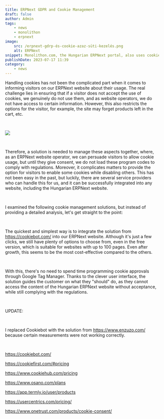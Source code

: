 ```yaml
---
title: ERPNext GDPR and Cookie Management
draft: false
author: Admin
tags:
    - news
    - monolithon
    - erpnext
image:
    src: /erpnext-gdrp-és-cookie-azaz-süti-kezelés.png
    alt: ERPNext
snippet: Monolithon.com, the Hungarian ERPNext portal, also uses cookies, as most internet websites do, and according to EU directives, visitors need to be informed about this.
publishDate: 2023-07-17 11:39
category:
    - news
---
```


<p>Handling cookies has not been the complicated part when it comes to informing visitors on our ERPNext website about their usage. The real challenge lies in ensuring that if a visitor does not accept the use of cookies, we genuinely do not use them, and as website operators, we do not have access to certain information. However, this also restricts the options for the visitor, for example, the site may forget products left in the cart, etc.</p><p><br></p><p><img src="/erpnext-gdrp-és-cookie-azaz-süti-kezelés.png"></p><p><br></p><p>Therefore, a solution is needed to manage these aspects together, where, as an ERPNext website operator, we can persuade visitors to allow cookie usage, but until they give consent, we do not load these program codes to comply with regulations. Moreover, it complicates matters to provide the option for visitors to enable some cookies while disabling others. This has not been easy in the past, but luckily, there are several service providers who can handle this for us, and it can be successfully integrated into any website, including the Hungarian ERPNext website.</p><p><br></p><p>I examined the following cookie management solutions, but instead of providing a detailed analysis, let's get straight to the point:</p><p><br></p><p>The quickest and simplest way is to integrate the solution from <a href="https://cookiebot.com" rel="noopener noreferrer">https://cookiebot.com/</a> into our ERPNext website. Although it's just a few clicks, we still have plenty of options to choose from, even in the free version, which is suitable for websites with up to 100 pages. Even after growth, this seems to be the most cost-effective compared to the others.</p><p><br></p><p>With this, there's no need to spend time programming cookie approvals through Google Tag Manager. Thanks to the clever user interface, the solution guides the customer on what they "should" do, as they cannot access the content of the Hungarian ERPNext website without acceptance, while still complying with the regulations.</p><p><br></p><p>UPDATE:</p><p><br></p><p>I replaced Cookiebot with the solution from <a href="https://www.enzuzo.com" rel="noopener noreferrer">https://www.enzuzo.com/</a> because certain measurements were not working correctly. </p><p><br></p><p><a href="https://cookiebot.com" rel="noopener noreferrer">https://cookiebot.com/</a></p><p><a href="https://cookiefirst.com/#pricing" rel="noopener noreferrer">https://cookiefirst.com/#pricing</a></p><p><a href="https://www.cookiehub.com/pricing" rel="noopener noreferrer">https://www.cookiehub.com/pricing</a></p><p><a href="https://www.osano.com/plans" rel="noopener noreferrer">https://www.osano.com/plans</a></p><p><a href="https://app.termly.io/user/products" rel="noopener noreferrer">https://app.termly.io/user/products</a></p><p><a href="https://usercentrics.com/pricing" rel="noopener noreferrer">https://usercentrics.com/pricing/</a></p><p><a href="https://www.onetrust.com/products/cookie-consent" rel="noopener noreferrer">https://www.onetrust.com/products/cookie-consent/</a></p>

